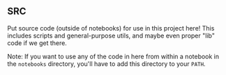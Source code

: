 ## SRC

Put source code (outside of notebooks) for use in this project here! This includes scripts and general-purpose utils, and maybe even proper "lib" code if we get there.

Note: If you want to use any of the code in here from within a notebook in the `notebooks` directory, you'll have to add this directory to your `PATH`.
